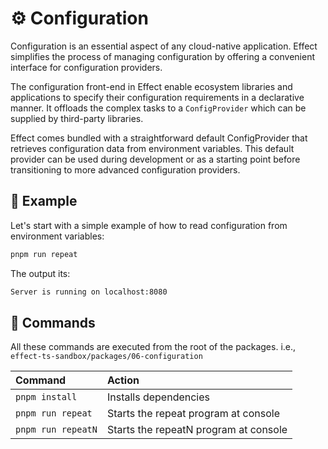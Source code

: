 ⚙️ Configuration
===============

Configuration is an essential aspect of any cloud-native application. Effect simplifies the process of managing configuration by offering a convenient interface for configuration providers.

The configuration front-end in Effect enable ecosystem libraries and applications to specify their configuration requirements in a declarative manner. It offloads the complex tasks to a `ConfigProvider` which can be supplied by third-party libraries.

Effect comes bundled with a straightforward default ConfigProvider that retrieves configuration data from environment variables. This default provider can be used during development or as a starting point before transitioning to more advanced configuration providers.

🧪 Example
----------

Let's start with a simple example of how to read configuration from environment variables:

```sh
pnpm run repeat
```

The output its:

```txt
Server is running on localhost:8080
```

🧞 Commands
-----------

All these commands are executed from the root of the packages. i.e., `effect-ts-sandbox/packages/06-configuration`

| Command                    | Action                                           |
| :------------------------- | :----------------------------------------------- |
| `pnpm install`             | Installs dependencies                            |
| `pnpm run repeat`          | Starts the repeat program at console             |
| `pnpm run repeatN`         | Starts the repeatN program at console            |
